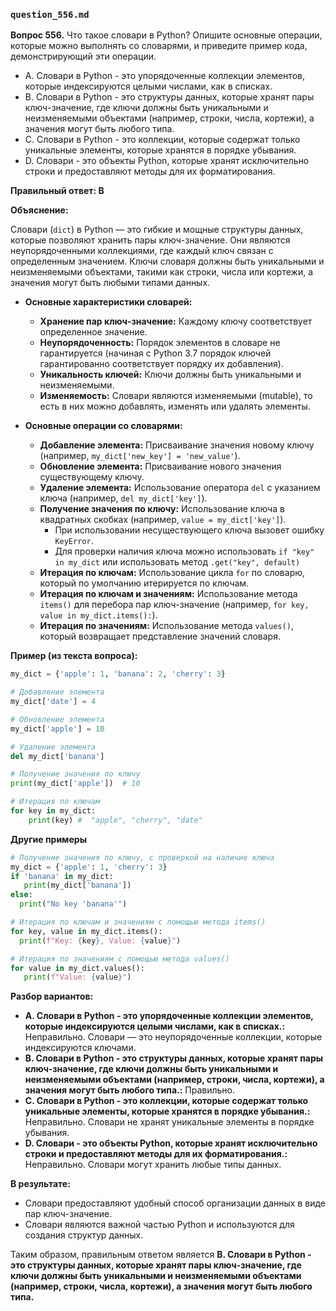 ### `question_556.md`

**Вопрос 556.** Что такое словари в Python? Опишите основные операции, которые можно выполнять со словарями, и приведите пример кода, демонстрирующий эти операции.

-   A.  Словари в Python - это упорядоченные коллекции элементов, которые индексируются целыми числами, как в списках.
-   B.  Словари в Python - это структуры данных, которые хранят пары ключ-значение, где ключи должны быть уникальными и неизменяемыми объектами (например, строки, числа, кортежи), а значения могут быть любого типа.
-   C.  Словари в Python - это коллекции, которые содержат только уникальные элементы, которые хранятся в порядке убывания.
-   D. Словари - это объекты Python, которые хранят исключительно строки и предоставляют методы для их форматирования.

**Правильный ответ: B**

**Объяснение:**

Словари (`dict`) в Python — это гибкие и мощные структуры данных, которые позволяют хранить пары ключ-значение. Они являются неупорядоченными коллекциями, где каждый ключ связан с определенным значением. Ключи словаря должны быть уникальными и неизменяемыми объектами, такими как строки, числа или кортежи, а значения могут быть любыми типами данных.

*   **Основные характеристики словарей:**
    *  **Хранение пар ключ-значение:** Каждому ключу соответствует определенное значение.
    *   **Неупорядоченность:** Порядок элементов в словаре не гарантируется (начиная с Python 3.7 порядок ключей гарантированно соответствует порядку их добавления).
    *   **Уникальность ключей:** Ключи должны быть уникальными и неизменяемыми.
    *  **Изменяемость:** Словари являются изменяемыми (mutable), то есть в них можно добавлять, изменять или удалять элементы.

*   **Основные операции со словарями:**
    *   **Добавление элемента:** Присваивание значения новому ключу (например, `my_dict['new_key'] = 'new_value'`).
    *   **Обновление элемента:** Присваивание нового значения существующему ключу.
    *   **Удаление элемента:** Использование оператора `del` с указанием ключа (например, `del my_dict['key']`).
    *   **Получение значения по ключу:** Использование ключа в квадратных скобках (например, `value = my_dict['key']`).
        *   При использовании несуществующего ключа вызовет ошибку `KeyError`.
        *  Для проверки наличия ключа можно использовать `if "key" in my_dict` или использовать метод `.get("key", default)`
    *   **Итерация по ключам:** Использование цикла `for` по словарю, который по умолчанию итерируется по ключам.
    *   **Итерация по ключам и значениям:** Использование метода `items()` для перебора пар ключ-значение (например, `for key, value in my_dict.items():`).
    *   **Итерация по значениям:** Использование метода `values()`, который возвращает представление значений словаря.

**Пример (из текста вопроса):**

```python
my_dict = {'apple': 1, 'banana': 2, 'cherry': 3}

# Добавление элемента
my_dict['date'] = 4

# Обновление элемента
my_dict['apple'] = 10

# Удаление элемента
del my_dict['banana']

# Получение значения по ключу
print(my_dict['apple'])  # 10

# Итерация по ключам
for key in my_dict:
    print(key) #  "apple", "cherry", "date"
```
**Другие примеры**
```python
# Получение значения по ключу, с проверкой на наличие ключа
my_dict = {'apple': 1, 'cherry': 3}
if 'banana' in my_dict:
   print(my_dict['banana'])
else:
  print("No key 'banana'")

# Итерация по ключам и значениям с помощью метода items()
for key, value in my_dict.items():
  print(f"Key: {key}, Value: {value}")

# Итерация по значениям с помощью метода values()
for value in my_dict.values():
   print(f"Value: {value}")
```

**Разбор вариантов:**
*   **A. Словари в Python - это упорядоченные коллекции элементов, которые индексируются целыми числами, как в списках.:** Неправильно. Словари — это неупорядоченные коллекции, которые индексируются ключами.
*   **B. Словари в Python - это структуры данных, которые хранят пары ключ-значение, где ключи должны быть уникальными и неизменяемыми объектами (например, строки, числа, кортежи), а значения могут быть любого типа.:** Правильно.
*  **C. Словари в Python - это коллекции, которые содержат только уникальные элементы, которые хранятся в порядке убывания.:** Неправильно. Словари не хранят уникальные элементы в порядке убывания.
*   **D. Словари - это объекты Python, которые хранят исключительно строки и предоставляют методы для их форматирования.:** Неправильно. Словари могут хранить любые типы данных.

**В результате:**
*  Словари предоставляют удобный способ организации данных в виде пар ключ-значение.
*  Словари являются важной частью Python и используются для создания структур данных.

Таким образом, правильным ответом является **B. Словари в Python - это структуры данных, которые хранят пары ключ-значение, где ключи должны быть уникальными и неизменяемыми объектами (например, строки, числа, кортежи), а значения могут быть любого типа.**
